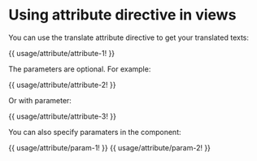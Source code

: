 <!-- ======================================================================
--- Search engine
title:          Attribute directive
keywords:       attribute, directive
description:    Using attribute directive in views.
--- Menu system
order:          40
text:           Attribute directive
hidden:         false
umbel:          false
--- Page properties
id:             
document:       
layout:         layout-2-left
$-left:         #side-menu
searchable:     true
--- Side menu
side-menu-root:     /documentation
side-menu-header:   Documentation
side-menu-top:      
side-menu-depth:    2
======================================================================= -->

# Using attribute directive in views

You can use the translate attribute directive to get your translated texts:

{{ usage/attribute/attribute-1! }}

The parameters are optional. For example:

{{ usage/attribute/attribute-2! }}

Or with parameter:

{{ usage/attribute/attribute-3! }}

You can also specify paramaters in the component:

{{ usage/attribute/param-1! }}
{{ usage/attribute/param-2! }}
